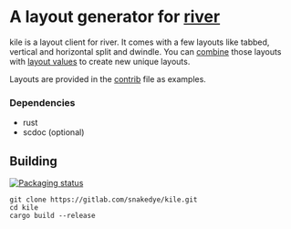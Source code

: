 # A layout generator for [river](https://github.com/ifreund/river)

kile is a layout client for river. It comes with a few layouts like tabbed, vertical and horizontal split and dwindle. You can [combine](https://gitlab.com/snakedye/kile/-/blob/main/doc/kile.1.scd#L98) those layouts with [layout values](https://gitlab.com/snakedye/kile/-/blob/main/doc/kile.1.scd#L33) to create new unique layouts.

Layouts are provided in the [contrib](https://gitlab.com/snakedye/kile/-/blob/master/doc/contrib) file as examples.

### Dependencies
- rust
- scdoc (optional)

## Building

[![Packaging status](https://repology.org/badge/vertical-allrepos/kile-wl.svg)](https://repology.org/project/kile-wl/versions)
```shell
git clone https://gitlab.com/snakedye/kile.git
cd kile
cargo build --release
```
